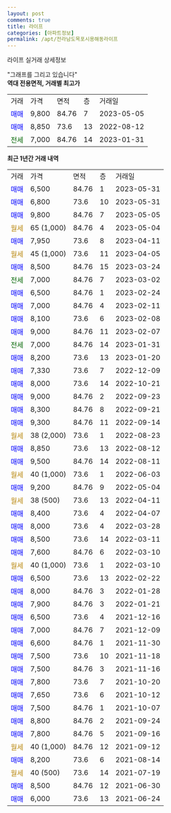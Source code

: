 ```yaml
---
layout: post
comments: true
title: 라이프
categories: [아파트정보]
permalink: /apt/전라남도목포시용해동라이프
---
```


라이프 실거래 상세정보

<script type="text/javascript">
  google.charts.load('current', {'packages':['line', 'corechart']});
  google.charts.setOnLoadCallback(drawChart);

  function drawChart() {
    var data = new google.visualization.DataTable();
    data.addColumn('date', '거래일');
    data.addColumn('number', "매매");
    data.addColumn('number', "전세");
    data.addColumn('number', "전매");

    data.addRows([[new Date(Date.parse("2023-05-31")), 6500, null, null], [new Date(Date.parse("2023-05-31")), 6800, null, null], [new Date(Date.parse("2023-05-05")), 9800, null, null], [new Date(Date.parse("2023-05-04")), null, null, null], [new Date(Date.parse("2023-04-11")), 7950, null, null], [new Date(Date.parse("2023-04-05")), null, null, null], [new Date(Date.parse("2023-03-24")), 8500, null, null], [new Date(Date.parse("2023-03-02")), null, 7000, null], [new Date(Date.parse("2023-02-24")), 6500, null, null], [new Date(Date.parse("2023-02-11")), 7000, null, null], [new Date(Date.parse("2023-02-08")), 8100, null, null], [new Date(Date.parse("2023-02-07")), 9000, null, null], [new Date(Date.parse("2023-01-31")), null, 7000, null], [new Date(Date.parse("2023-01-20")), 8200, null, null], [new Date(Date.parse("2022-12-09")), 7330, null, null], [new Date(Date.parse("2022-10-21")), 8000, null, null], [new Date(Date.parse("2022-09-23")), 9000, null, null], [new Date(Date.parse("2022-09-21")), 8300, null, null], [new Date(Date.parse("2022-09-14")), 9300, null, null], [new Date(Date.parse("2022-08-23")), null, null, null], [new Date(Date.parse("2022-08-12")), 8850, null, null], [new Date(Date.parse("2022-08-11")), 9500, null, null], [new Date(Date.parse("2022-06-03")), null, null, null], [new Date(Date.parse("2022-05-04")), 9200, null, null], [new Date(Date.parse("2022-04-11")), null, null, null], [new Date(Date.parse("2022-04-07")), 8400, null, null], [new Date(Date.parse("2022-03-28")), 8000, null, null], [new Date(Date.parse("2022-03-11")), 8500, null, null], [new Date(Date.parse("2022-03-10")), 7600, null, null], [new Date(Date.parse("2022-03-10")), null, null, null], [new Date(Date.parse("2022-02-22")), 6500, null, null], [new Date(Date.parse("2022-01-28")), 8000, null, null], [new Date(Date.parse("2022-01-21")), 7900, null, null], [new Date(Date.parse("2021-12-16")), 6500, null, null], [new Date(Date.parse("2021-12-09")), 7000, null, null], [new Date(Date.parse("2021-11-30")), 6600, null, null], [new Date(Date.parse("2021-11-18")), 7500, null, null], [new Date(Date.parse("2021-11-16")), 7500, null, null], [new Date(Date.parse("2021-10-20")), 7800, null, null], [new Date(Date.parse("2021-10-12")), 7650, null, null], [new Date(Date.parse("2021-10-07")), 7500, null, null], [new Date(Date.parse("2021-09-24")), 8800, null, null], [new Date(Date.parse("2021-09-16")), 7800, null, null], [new Date(Date.parse("2021-09-12")), null, null, null], [new Date(Date.parse("2021-08-14")), 8200, null, null], [new Date(Date.parse("2021-07-19")), null, null, null], [new Date(Date.parse("2021-06-30")), 8500, null, null], [new Date(Date.parse("2021-06-24")), 6000, null, null]]);

    var options = {
      hAxis: {
        format: 'yyyy/MM/dd'
      },    
      lineWidth: 0,
      pointsVisible: true,    
      title: '최근 1년간 유형별 실거래가 분포',
      legend: { position: 'bottom' }
    };

    var formatter = new google.visualization.NumberFormat({pattern:'###,###'} );
    formatter.format(data, 1);
    formatter.format(data, 2);
    
    setTimeout(function() {
        var chart = new google.visualization.LineChart(document.getElementById('columnchart_material'));
        chart.draw(data, (options));
        document.getElementById('loading').style.display = 'none';
    }, 200);
  }
</script>


<div id="loading" style="z-index:20; display: block; margin-left: 0px">"그래프를 그리고 있습니다"</div>
<div id="columnchart_material" style="width: 95%; margin-left: 0px; display: block"></div>
<!-- contents start -->
<b>역대 전용면적, 거래별 최고가</b>
<table class="sortable">
    <tr>
      <td>거래</td>
      <td>가격</td>
      <td>면적</td>
      <td>층</td>
      <td>거래일</td>
    </tr>
        <tr>
          <td><a style="color: blue">매매</a></td>
          <td>9,800</td>
          <td>84.76</td>
          <td>7</td>
          <td>2023-05-05</td>
        </tr>            <tr>
          <td><a style="color: blue">매매</a></td>
          <td>8,850</td>
          <td>73.6</td>
          <td>13</td>
          <td>2022-08-12</td>
        </tr>        
        <tr>
              <td><a style="color: darkgreen">전세</a></td>
              <td>7,000</td>
              <td>84.76</td>
              <td>14</td>
              <td>2023-01-31</td>
            </tr>        
    
</table>

<b>최근 1년간 거래 내역</b>

<table class="sortable">
    <tr>
      <td>거래</td>
      <td>가격</td>
      <td>면적</td>
      <td>층</td>
      <td>거래일</td>
    </tr>
    <tr>
      <td><a style="color: blue">매매</a></td>
      <td>6,500</td>
      <td>84.76</td>
      <td>1</td>
      <td>2023-05-31</td>
    </tr>          <tr>
      <td><a style="color: blue">매매</a></td>
      <td>6,800</td>
      <td>73.6</td>
      <td>10</td>
      <td>2023-05-31</td>
    </tr>          <tr>
      <td><a style="color: blue">매매</a></td>
      <td>9,800</td>
      <td>84.76</td>
      <td>7</td>
      <td>2023-05-05</td>
    </tr>          <tr>
      <td><a style="color: darkgoldenrod">월세</a></td>
      <td>65 (1,000)</td>
      <td>84.76</td>
      <td>4</td>
      <td>2023-05-04</td>
    </tr>          <tr>
      <td><a style="color: blue">매매</a></td>
      <td>7,950</td>
      <td>73.6</td>
      <td>8</td>
      <td>2023-04-11</td>
    </tr>          <tr>
      <td><a style="color: darkgoldenrod">월세</a></td>
      <td>45 (1,000)</td>
      <td>73.6</td>
      <td>11</td>
      <td>2023-04-05</td>
    </tr>          <tr>
      <td><a style="color: blue">매매</a></td>
      <td>8,500</td>
      <td>84.76</td>
      <td>15</td>
      <td>2023-03-24</td>
    </tr>          <tr>
      <td><a style="color: darkgreen">전세</a></td>
      <td>7,000</td>
      <td>84.76</td>
      <td>7</td>
      <td>2023-03-02</td>
    </tr>          <tr>
      <td><a style="color: blue">매매</a></td>
      <td>6,500</td>
      <td>84.76</td>
      <td>1</td>
      <td>2023-02-24</td>
    </tr>          <tr>
      <td><a style="color: blue">매매</a></td>
      <td>7,000</td>
      <td>84.76</td>
      <td>4</td>
      <td>2023-02-11</td>
    </tr>          <tr>
      <td><a style="color: blue">매매</a></td>
      <td>8,100</td>
      <td>73.6</td>
      <td>6</td>
      <td>2023-02-08</td>
    </tr>          <tr>
      <td><a style="color: blue">매매</a></td>
      <td>9,000</td>
      <td>84.76</td>
      <td>11</td>
      <td>2023-02-07</td>
    </tr>          <tr>
      <td><a style="color: darkgreen">전세</a></td>
      <td>7,000</td>
      <td>84.76</td>
      <td>14</td>
      <td>2023-01-31</td>
    </tr>          <tr>
      <td><a style="color: blue">매매</a></td>
      <td>8,200</td>
      <td>73.6</td>
      <td>13</td>
      <td>2023-01-20</td>
    </tr>          <tr>
      <td><a style="color: blue">매매</a></td>
      <td>7,330</td>
      <td>73.6</td>
      <td>7</td>
      <td>2022-12-09</td>
    </tr>          <tr>
      <td><a style="color: blue">매매</a></td>
      <td>8,000</td>
      <td>73.6</td>
      <td>14</td>
      <td>2022-10-21</td>
    </tr>          <tr>
      <td><a style="color: blue">매매</a></td>
      <td>9,000</td>
      <td>84.76</td>
      <td>2</td>
      <td>2022-09-23</td>
    </tr>          <tr>
      <td><a style="color: blue">매매</a></td>
      <td>8,300</td>
      <td>84.76</td>
      <td>8</td>
      <td>2022-09-21</td>
    </tr>          <tr>
      <td><a style="color: blue">매매</a></td>
      <td>9,300</td>
      <td>84.76</td>
      <td>11</td>
      <td>2022-09-14</td>
    </tr>          <tr>
      <td><a style="color: darkgoldenrod">월세</a></td>
      <td>38 (2,000)</td>
      <td>73.6</td>
      <td>1</td>
      <td>2022-08-23</td>
    </tr>          <tr>
      <td><a style="color: blue">매매</a></td>
      <td>8,850</td>
      <td>73.6</td>
      <td>13</td>
      <td>2022-08-12</td>
    </tr>          <tr>
      <td><a style="color: blue">매매</a></td>
      <td>9,500</td>
      <td>84.76</td>
      <td>14</td>
      <td>2022-08-11</td>
    </tr>          <tr>
      <td><a style="color: darkgoldenrod">월세</a></td>
      <td>40 (1,000)</td>
      <td>73.6</td>
      <td>1</td>
      <td>2022-06-03</td>
    </tr>          <tr>
      <td><a style="color: blue">매매</a></td>
      <td>9,200</td>
      <td>84.76</td>
      <td>9</td>
      <td>2022-05-04</td>
    </tr>          <tr>
      <td><a style="color: darkgoldenrod">월세</a></td>
      <td>38 (500)</td>
      <td>73.6</td>
      <td>13</td>
      <td>2022-04-11</td>
    </tr>          <tr>
      <td><a style="color: blue">매매</a></td>
      <td>8,400</td>
      <td>73.6</td>
      <td>4</td>
      <td>2022-04-07</td>
    </tr>          <tr>
      <td><a style="color: blue">매매</a></td>
      <td>8,000</td>
      <td>73.6</td>
      <td>4</td>
      <td>2022-03-28</td>
    </tr>          <tr>
      <td><a style="color: blue">매매</a></td>
      <td>8,500</td>
      <td>73.6</td>
      <td>14</td>
      <td>2022-03-11</td>
    </tr>          <tr>
      <td><a style="color: blue">매매</a></td>
      <td>7,600</td>
      <td>84.76</td>
      <td>6</td>
      <td>2022-03-10</td>
    </tr>          <tr>
      <td><a style="color: darkgoldenrod">월세</a></td>
      <td>40 (1,000)</td>
      <td>73.6</td>
      <td>1</td>
      <td>2022-03-10</td>
    </tr>          <tr>
      <td><a style="color: blue">매매</a></td>
      <td>6,500</td>
      <td>73.6</td>
      <td>13</td>
      <td>2022-02-22</td>
    </tr>          <tr>
      <td><a style="color: blue">매매</a></td>
      <td>8,000</td>
      <td>84.76</td>
      <td>3</td>
      <td>2022-01-28</td>
    </tr>          <tr>
      <td><a style="color: blue">매매</a></td>
      <td>7,900</td>
      <td>84.76</td>
      <td>3</td>
      <td>2022-01-21</td>
    </tr>          <tr>
      <td><a style="color: blue">매매</a></td>
      <td>6,500</td>
      <td>73.6</td>
      <td>4</td>
      <td>2021-12-16</td>
    </tr>          <tr>
      <td><a style="color: blue">매매</a></td>
      <td>7,000</td>
      <td>84.76</td>
      <td>7</td>
      <td>2021-12-09</td>
    </tr>          <tr>
      <td><a style="color: blue">매매</a></td>
      <td>6,600</td>
      <td>84.76</td>
      <td>1</td>
      <td>2021-11-30</td>
    </tr>          <tr>
      <td><a style="color: blue">매매</a></td>
      <td>7,500</td>
      <td>73.6</td>
      <td>10</td>
      <td>2021-11-18</td>
    </tr>          <tr>
      <td><a style="color: blue">매매</a></td>
      <td>7,500</td>
      <td>84.76</td>
      <td>3</td>
      <td>2021-11-16</td>
    </tr>          <tr>
      <td><a style="color: blue">매매</a></td>
      <td>7,800</td>
      <td>73.6</td>
      <td>7</td>
      <td>2021-10-20</td>
    </tr>          <tr>
      <td><a style="color: blue">매매</a></td>
      <td>7,650</td>
      <td>73.6</td>
      <td>6</td>
      <td>2021-10-12</td>
    </tr>          <tr>
      <td><a style="color: blue">매매</a></td>
      <td>7,500</td>
      <td>84.76</td>
      <td>1</td>
      <td>2021-10-07</td>
    </tr>          <tr>
      <td><a style="color: blue">매매</a></td>
      <td>8,800</td>
      <td>84.76</td>
      <td>2</td>
      <td>2021-09-24</td>
    </tr>          <tr>
      <td><a style="color: blue">매매</a></td>
      <td>7,800</td>
      <td>84.76</td>
      <td>5</td>
      <td>2021-09-16</td>
    </tr>          <tr>
      <td><a style="color: darkgoldenrod">월세</a></td>
      <td>40 (1,000)</td>
      <td>84.76</td>
      <td>12</td>
      <td>2021-09-12</td>
    </tr>          <tr>
      <td><a style="color: blue">매매</a></td>
      <td>8,200</td>
      <td>73.6</td>
      <td>6</td>
      <td>2021-08-14</td>
    </tr>          <tr>
      <td><a style="color: darkgoldenrod">월세</a></td>
      <td>40 (500)</td>
      <td>73.6</td>
      <td>14</td>
      <td>2021-07-19</td>
    </tr>          <tr>
      <td><a style="color: blue">매매</a></td>
      <td>8,500</td>
      <td>84.76</td>
      <td>12</td>
      <td>2021-06-30</td>
    </tr>          <tr>
      <td><a style="color: blue">매매</a></td>
      <td>6,000</td>
      <td>73.6</td>
      <td>13</td>
      <td>2021-06-24</td>
    </tr>      </table>
<!-- contents end -->    

